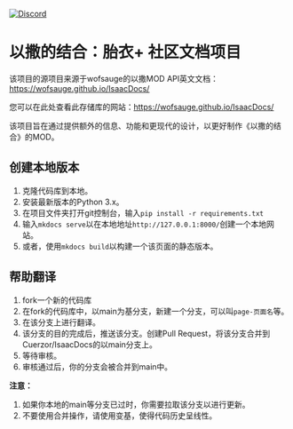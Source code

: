 [![Discord](https://img.shields.io/discord/927985880021483571?color=blue&label=Discord&logo=Discord&logoColor=white)](https://discord.gg/435qCC6nHt)

# 以撒的结合：胎衣+ 社区文档项目

该项目的源项目来源于wofsauge的以撒MOD API英文文档：https://wofsauge.github.io/IsaacDocs/

您可以在此处查看此存储库的网站：https://wofsauge.github.io/IsaacDocs/

该项目旨在通过提供额外的信息、功能和更现代的设计，以更好制作《以撒的结合》的MOD。

## 创建本地版本

1. 克隆代码库到本地。
2. 安装最新版本的Python 3.x。
3. 在项目文件夹打开git控制台，输入`pip install -r requirements.txt`
4. 输入`mkdocs serve`以在本地地址`http://127.0.0.1:8000/`创建一个本地网站。
5. 或者，使用`mkdocs build`以构建一个该页面的静态版本。

## 帮助翻译

1. fork一个新的代码库
2. 在fork的代码库中，以main为基分支，新建一个分支，可以叫`page-页面名`等。
3. 在该分支上进行翻译。
4. 该分支的目的完成后，推送该分支。创建Pull Request，将该分支合并到Cuerzor/IsaacDocs的以main分支上。
5. 等待审核。
6. 审核通过后，你的分支会被合并到main中。

**注意：**
1. 如果你本地的main等分支已过时，你需要拉取该分支以进行更新。
2. 不要使用合并操作，请使用变基，使得代码历史呈线性。
